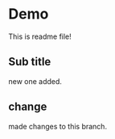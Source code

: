 # Demo

This is readme file!

## Sub title

new one added.

## change

made changes to this branch.
